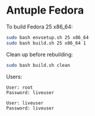 # Antuple Fedora

To build Fedora 25 x86_64:
```sh
sudo bash envsetup.sh 25 x86_64
sudo bash build.sh 25 x86_64 1
```

Clean up before rebuilding:
```sh
sudo bash build.sh clean
```

Users:
```
User: root
Password: liveuser

User: liveuser
Password: liveuser
```


